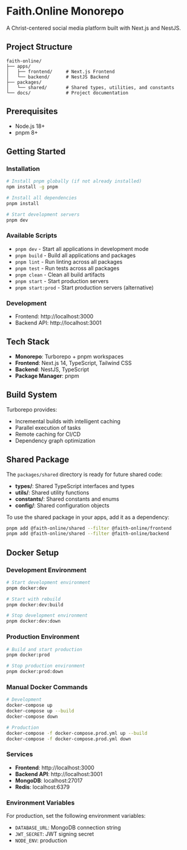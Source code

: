 # Faith.Online Monorepo

A Christ-centered social media platform built with Next.js and NestJS.

## Project Structure

```
faith-online/
├── apps/
│   ├── frontend/     # Next.js Frontend
│   └── backend/      # NestJS Backend
├── packages/
│   └── shared/       # Shared types, utilities, and constants
└── docs/             # Project documentation
```

## Prerequisites

- Node.js 18+
- pnpm 8+

## Getting Started

### Installation

```bash
# Install pnpm globally (if not already installed)
npm install -g pnpm

# Install all dependencies
pnpm install

# Start development servers
pnpm dev
```

### Available Scripts

- `pnpm dev` - Start all applications in development mode
- `pnpm build` - Build all applications and packages
- `pnpm lint` - Run linting across all packages
- `pnpm test` - Run tests across all packages
- `pnpm clean` - Clean all build artifacts
- `pnpm start` - Start production servers
- `pnpm start:prod` - Start production servers (alternative)

### Development

- Frontend: http://localhost:3000
- Backend API: http://localhost:3001

## Tech Stack

- **Monorepo**: Turborepo + pnpm workspaces
- **Frontend**: Next.js 14, TypeScript, Tailwind CSS
- **Backend**: NestJS, TypeScript
- **Package Manager**: pnpm

## Build System

Turborepo provides:

- Incremental builds with intelligent caching
- Parallel execution of tasks
- Remote caching for CI/CD
- Dependency graph optimization

## Shared Package

The `packages/shared` directory is ready for future shared code:

- **types/**: Shared TypeScript interfaces and types
- **utils/**: Shared utility functions
- **constants/**: Shared constants and enums
- **config/**: Shared configuration objects

To use the shared package in your apps, add it as a dependency:
```bash
pnpm add @faith-online/shared --filter @faith-online/frontend
pnpm add @faith-online/shared --filter @faith-online/backend
``` 
## Docker Setup

### Development Environment

```bash
# Start development environment
pnpm docker:dev

# Start with rebuild
pnpm docker:dev:build

# Stop development environment
pnpm docker:dev:down
```

### Production Environment

```bash
# Build and start production
pnpm docker:prod

# Stop production environment
pnpm docker:prod:down
```

### Manual Docker Commands

```bash
# Development
docker-compose up
docker-compose up --build
docker-compose down

# Production
docker-compose -f docker-compose.prod.yml up --build
docker-compose -f docker-compose.prod.yml down
```

### Services

- **Frontend**: http://localhost:3000
- **Backend API**: http://localhost:3001
- **MongoDB**: localhost:27017
- **Redis**: localhost:6379

### Environment Variables

For production, set the following environment variables:
- `DATABASE_URL`: MongoDB connection string
- `JWT_SECRET`: JWT signing secret
- `NODE_ENV`: production
